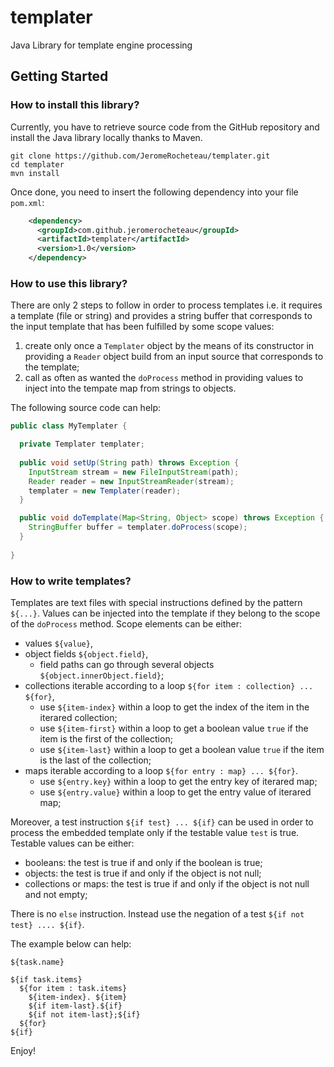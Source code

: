 # templater

Java Library for template engine processing

## Getting Started

### How to install this library?

Currently, you have to retrieve source code from the GitHub repository and install the Java library locally thanks to Maven.

```
git clone https://github.com/JeromeRocheteau/templater.git
cd templater
mvn install
```

Once done, you need to insert the following dependency into your file `pom.xml`:

```xml
    <dependency>
      <groupId>com.github.jeromerocheteau</groupId>
      <artifactId>templater</artifactId>
      <version>1.0</version>
    </dependency>
```

### How to use this library?

There are only 2 steps to follow in order to process templates i.e. it requires a template (file or string)
and provides a string buffer that corresponds to the input template that has been fulfilled by some scope values:

1. create only once a `Templater` object by the means of its constructor in providing a `Reader` object build from an input source that corresponds to the template;
2. call as often as wanted the `doProcess` method in providing values to inject into the tempate map from strings to objects.

The following source code can help:

```java
public class MyTemplater {

  private Templater templater;
	
  public void setUp(String path) throws Exception {
    InputStream stream = new FileInputStream(path);
    Reader reader = new InputStreamReader(stream);
    templater = new Templater(reader);
  }

  public void doTemplate(Map<String, Object> scope) throws Exception {
    StringBuffer buffer = templater.doProcess(scope);
  }
  
}
```

### How to write templates?

Templates are text files with special instructions defined by the pattern `${...}`. 
Values can be injected into the template if they belong to the scope of the `doProcess` method. 
Scope elements can be either:

- values `${value}`, 
- object fields `${object.field}`, 
  - field paths can go through several objects `${object.innerObject.field}`;
- collections iterable according to a loop `${for item : collection} ... ${for}`, 
  - use `${item-index}` within a loop to get the index of the item in the iterared collection;
  - use `${item-first}` within a loop to get a boolean value `true` if the item is the first of the collection;
  - use `${item-last}` within a loop to get a boolean value `true` if the item is the last of the collection;
- maps iterable  according to a loop `${for entry : map} ... ${for}`.
  - use `${entry.key}` within a loop to get the entry key of iterared map;
  - use `${entry.value}` within a loop to get the entry value of iterared map;

Moreover, a test instruction `${if test} ... ${if}` can be used in order to process the embedded template
only if the testable value `test` is true. Testable values can be either:

- booleans: the test is true if and only if the boolean is true;
- objects: the test is true if and only if the object is not null;
- collections or maps: the test is true if and only if the object is not null and not empty;

There is no `else` instruction. Instead use the negation of a test `${if not test} .... ${if}`.

The example below can help:

```
${task.name}

${if task.items}
  ${for item : task.items}
    ${item-index}. ${item}
    ${if item-last}.${if}
    ${if not item-last};${if}
  ${for}
${if}
```

Enjoy!
